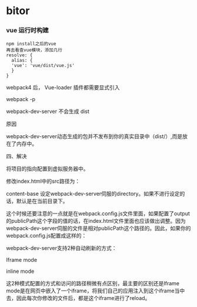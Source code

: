 # bitor


### vue 运行时构建
```
npm install之后的vue
再去看查vue模块，添加几行
resolve: {
  alias: {
  'vue': 'vue/dist/vue.js'
  }
}
```

webpack4 后， Vue-loader 插件都需要显式引入

webpack -p 

webpack-dev-server 不会生成 dist

原因

webpack-dev-server动态生成的包并不发布到你的真实目录中（dist/）,而是放在了内存中。

四、解决

将项目的指向配置到虚拟服务器中。

修改index.html中的src路径为：

<script src="http://localhost:8080/bundle.js"></script>

content-base
设定webpack-dev-server伺服的directory。如果不进行设定的话，默认是在当前目录下。

这个时候还要注意的一点就是在webpack.config.js文件里面，如果配置了output的publicPath这个字段的值的话，在index.html文件里面也应该做出调整。因为webpack-dev-server伺服的文件是相对publicPath这个路径的。因此，如果你的webpack.config.js配置成这样的：

webpack-dev-server支持2种自动刷新的方式：

Iframe mode

inline mode

这2种模式配置的方式和访问的路径稍微有点区别，最主要的区别还是Iframe mode是在网页中嵌入了一个iframe，将我们自己的应用注入到这个iframe当中去，因此每次你修改的文件后，都是这个iframe进行了reload。